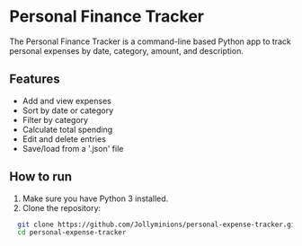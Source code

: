 # Personal Finance Tracker

The Personal Finance Tracker is a command-line based Python app to track personal expenses by date, category, amount, and description.

## Features

- Add and view expenses
- Sort by date or category
- Filter by category
- Calculate total spending
- Edit and delete entries
- Save/load from a '.json' file

## How to run

1. Make sure you have Python 3 installed.
2. Clone the repository:
 ```bash
   git clone https://github.com/Jollyminions/personal-expense-tracker.git
   cd personal-expense-tracker